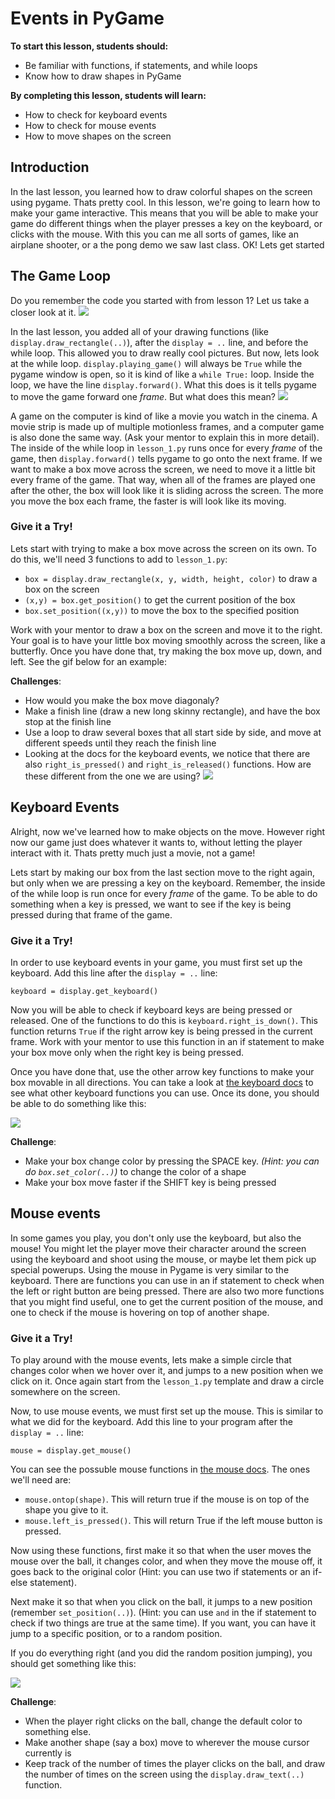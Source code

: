 # Events in PyGame

**To start this lesson, students should:**
- Be familiar with functions, if statements, and while loops
- Know how to draw shapes in PyGame

**By completing this lesson, students will learn:**
- How to check for keyboard events
- How to check for mouse events
- How to move shapes on the screen


## Introduction
In the last lesson, you learned how to draw colorful shapes on the screen using
pygame. Thats pretty cool. In this lesson, we're going to learn how to make your
game interactive. This means that you will be able to make your game do
different things when the player presses a key on the keyboard, or clicks with
the mouse. With this you can me all sorts of games, like an airplane shooter, or
a the pong demo we saw last class. OK! Lets get started

## The Game Loop
Do you remember the code you started with from lesson 1? Let us take a closer
look at it.
![](lesson1.png)

In the last lesson, you added all of your drawing functions (like
`display.draw_rectangle(..)`), after the `display = ..` line, and before the
while loop. This allowed you to draw really cool pictures. But now, lets look
at the while loop. `display.playing_game()` will always be `True` while the
pygame window is open, so it is kind of like a `while True:` loop. Inside the
loop, we have the line `display.forward()`. What this does is it tells pygame
to move the game forward one *frame*. But what does this mean?
![](movie_frames.jpg)

A game on the computer is kind of like a movie you watch in the cinema. A movie
strip is made up of multiple motionless frames, and a computer game is also done
the same way. (Ask your mentor to explain this in more detail). The inside of
the while loop in `lesson_1.py` runs once for every *frame* of the game, then
`display.forward()` tells pygame to go onto the next frame. If we want to make
a box move across the screen, we need to move it a little bit every frame of
the game. That way, when all of the frames are played one after the other, the
box will look like it is sliding across the screen. The more you move the box
each frame, the faster is will look like its moving.

### Give it a Try!
Lets start with trying to make a box move across the screen on its own. To do
this, we'll need 3 functions to add to `lesson_1.py`:
- `box = display.draw_rectangle(x, y, width, height, color)` to draw a box on
  the screen
- `(x,y) = box.get_position()` to get the current position of the box
- `box.set_position((x,y))` to move the box to the specified position

Work with your mentor to draw a box on the screen and move it to the right.
Your goal is to have your little box moving smoothly across the screen, like a
butterfly. Once you have done that, try making the box move up, down, and left.
See the gif below for an example:

**Challenges**:
- How would you make the box move diagonaly?
- Make a finish line (draw a new long skinny rectangle), and have the box stop
  at the finish line
- Use a loop to draw several boxes that all start side by side, and move at
  different speeds until they reach the finish line
- Looking at the docs for the keyboard events, we notice that there are also
  `right_is_pressed()` and `right_is_released()` functions. How are these
  different from the one we are using?
![](race2.gif)


## Keyboard Events
Alright, now we've learned how to make objects on the move. However right now
our game just does whatever it wants to, without letting the player interact
with it. Thats pretty much just a movie, not a game!

Lets start by making our box from the last section move to the right again, but
only when we are pressing a key on the keyboard. Remember, the inside of the
while loop is run once for every *frame* of the game. To be able to do
something when a key is pressed, we want to see if the key is being pressed
during that frame of the game.

### Give it a Try!
In order to use keyboard events in your game, you must first set up the
keyboard. Add this line after the `display = ..` line:
```
keyboard = display.get_keyboard()
```
Now you will be able to check if keyboard keys are being pressed or released.
One of the functions to do this is `keyboard.right_is_down()`. This function
returns `True` if the right arrow key is being pressed in the current frame.
Work with your mentor to use this function in an if statement to make your box
move only when the right key is being pressed.

Once you have done that, use the other arrow key functions to make your box
movable in all directions. You can take a look at
[the keyboard docs](https://nathanielshak.github.io/pygamedocs/Keyboard.m.html)
to see what other keyboard functions you can use. Once its done, you should be
able to do something like this:

![](controlbox.gif)

**Challenge**:
- Make your box change color by pressing the SPACE key. *(Hint: you can do
  `box.set_color(..)`)* to change the color of a shape
- Make your box move faster if the SHIFT key is being pressed

## Mouse events
In some games you play, you don't only use the keyboard, but also the mouse!
You might let the player move their character around the screen using the
keyboard and shoot using the mouse, or maybe let them pick up special powerups.
Using the mouse in Pygame is very similar to the keyboard. There are functions
you can use in an if statement to check when the left or right button are being
pressed. There are also two more functions that you might find useful, one to
get the current position of the mouse, and one to check if the mouse is
hovering on top of another shape.

### Give it a Try!
To play around with the mouse events, lets make a simple circle that changes
color when we hover over it, and jumps to a new position when we click on it.
Once again start from the `lesson_1.py` template and draw a circle somewhere on
the screen.

Now, to use mouse events, we must first set up the mouse. This is similar to
what we did for the keyboard. Add this line to your program after the `display
= ..` line:
```
mouse = display.get_mouse()
```

You can see the possuble mouse functions in [the mouse
docs](https://nathanielshak.github.io/pygamedocs/Mouse.m.html). The ones we'll
need are:
- `mouse.ontop(shape)`. This will return true if the mouse is on top of the
  shape you give to it.
- `mouse.left_is_pressed()`. This will return True if the left mouse button is
  pressed.

Now using these functions, first make it so that when the user moves the mouse
over the ball, it changes color, and when they move the mouse off, it goes back
to the original color (Hint: you can use two if statements or an if-else
statement).

Next make it so that when you click on the ball, it jumps to a new position
(remember `set_position(..)`). (Hint: you can use `and` in the if statement to
check if two things are true at the same time). If you want, you can have it
jump to a specific position, or to a random position.

If you do everything right (and you did the random position jumping), you should
get something like this:

![](mouse2.gif)

**Challenge**:
- When the player right clicks on the ball, change the default color to
  something else.
- Make another shape (say a box) move to wherever the mouse cursor currently is
- Keep track of the number of times the player clicks on the ball, and draw the
  number of times on the screen using the `display.draw_text(..)` function.
